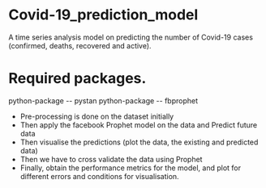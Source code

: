 # Covid-19_prediction_model
A time series analysis model on predicting the number of Covid-19 cases (confirmed, deaths, recovered and active).

# Required packages.
python-package  --  pystan
python-package  --  fbprophet

- Pre-processing is done on the dataset initially
- Then apply the facebook Prophet model on the data and Predict future data
- Then visualise the predictions (plot the data, the existing and predicted data)
- Then we have to cross validate the data using Prophet
- Finally, obtain the performance metrics for the model, and plot for different errors and conditions for visualisation.
